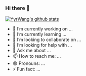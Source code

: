 ### Hi there 👋
<a align="right">
  
[![YyrWang's github stats](https://github-readme-stats.vercel.app/api?username=wanghao15536870732)](https://github.com/anuraghazra/github-readme-stats)

</a>

- 🔭 I’m currently working on ...
- 🌱 I’m currently learning ...
- 👯 I’m looking to collaborate on ...
- 🤔 I’m looking for help with ...
- 💬 Ask me about ...
- 📫 How to reach me: ...
- 😄 Pronouns: ...
- ⚡ Fun fact: ...
  
 
